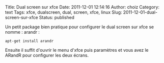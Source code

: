 Title: Dual screen sur xfce
Date: 2011-12-01 12:14:16
Author: choiz
Category: text
Tags: xfce, dualscreen, dual, screen, xfce, linux
Slug: 2011-12-01-dual-screen-sur-xfce
Status: published

Un petit package bien pratique pour configurer le dual screen sur xfce
se nomme : arandr :

    apt-get install arandr

Ensuite il suffit d'ouvrir le menu d'xfce puis paramètres et vous avez
le ARandR pour configurer les deux écrans.
